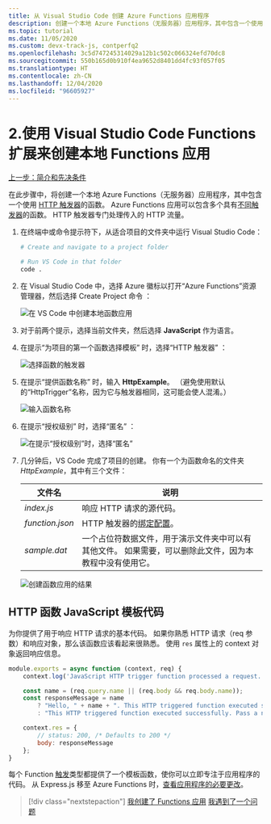 ```yaml
---
title: 从 Visual Studio Code 创建 Azure Functions 应用程序
description: 创建一个本地 Azure Functions（无服务器）应用程序，其中包含一个使用 HTTP 触发器的函数。 Azure Functions 应用可以包含多个具有不同触发器的 Functions。 HTTP 触发器专门处理传入的 HTTP 流量。
ms.topic: tutorial
ms.date: 11/05/2020
ms.custom: devx-track-js, contperfq2
ms.openlocfilehash: 3c5d747245314029a12b1c502c066324efd70dc8
ms.sourcegitcommit: 550b165d0b910f4ea9652d8401dd4fc93f057f05
ms.translationtype: HT
ms.contentlocale: zh-CN
ms.lasthandoff: 12/04/2020
ms.locfileid: "96605927"
---
```

# <a name="2-create-the-local-functions-app-with-the-visual-studio-code-_functions_-extension"></a>2.使用 Visual Studio Code Functions 扩展来创建本地 Functions 应用

[上一步：简介和先决条件](tutorial-vscode-serverless-node-install.md)

在此步骤中，将创建一个本地 Azure Functions（无服务器）应用程序，其中包含一个使用 [HTTP 触发器](/azure/azure-functions/functions-reference-node#http-triggers-and-bindings)的函数。 Azure Functions 应用可以包含多个具有[不同触发器](/azure/azure-functions/functions-triggers-bindings)的函数。 HTTP 触发器专门处理传入的 HTTP 流量。

1. 在终端中或命令提示符下，从适合项目的文件夹中运行 Visual Studio Code：

    ```bash
    # Create and navigate to a project folder

    # Run VS Code in that folder
    code .
    ```

1. 在 Visual Studio Code 中，选择 Azure 徽标以打开“Azure Functions”资源管理器，然后选择 Create Project 命令 ：

    ![在 VS Code 中创建本地函数应用](../media/functions-extension/create-function-app-project.png)

1. 对于前两个提示，选择当前文件夹，然后选择 **JavaScript** 作为语言。

1. 在提示“为项目的第一个函数选择模板”  时，选择“HTTP 触发器”  ：

    ![选择函数的触发器](../media/functions-extension/create-function-choose-template.png)

1. 在提示“提供函数名称”  时，输入 **HttpExample**。 （避免使用默认的“HttpTrigger”名称，因为它与触发器相同，这可能会使人混淆。）

    ![输入函数名称](../media/functions-extension/create-function-name.png)

1. 在提示“授权级别”  时，选择“匿名”  ：

    ![ 在提示“授权级别”时，选择“匿名”](../media/functions-extension/create-function-anonymous-auth.png)

1. 几分钟后，VS Code 完成了项目的创建。 你有一个为函数命名的文件夹 *HttpExample*，其中有三个文件：

    | 文件名 | 说明 |
    | --- | --- |
    | *index.js* |  响应 HTTP 请求的源代码。 |
    | *function.json* | HTTP 触发器的[绑定配置](/azure/azure-functions/functions-triggers-bindings)。 |
    | *sample.dat* | 一个占位符数据文件，用于演示文件夹中可以有其他文件。 如果需要，可以删除此文件，因为本教程中没有使用它。 |

    ![创建函数应用的结果](../media/functions-extension/create-function-app-results.png)

## <a name="http-function-javascript-template-code"></a>HTTP 函数 JavaScript 模板代码

为你提供了用于响应 HTTP 请求的基本代码。 如果你熟悉 HTTP 请求（req 参数）和响应对象，那么该函数应该看起来很熟悉。 使用 `res` 属性上的 context 对象返回响应信息。  

```javascript
module.exports = async function (context, req) {
    context.log('JavaScript HTTP trigger function processed a request.');

    const name = (req.query.name || (req.body && req.body.name));
    const responseMessage = name
        ? "Hello, " + name + ". This HTTP triggered function executed successfully."
        : "This HTTP triggered function executed successfully. Pass a name in the query string or in the request body for a personalized response.";

    context.res = {
        // status: 200, /* Defaults to 200 */
        body: responseMessage
    };
}
```

每个 Function [触发](/azure/azure-functions/functions-triggers-bindings?tabs=csharp)类型都提供了一个模板函数，使你可以立即专注于应用程序的代码。 从 Express.js 移至 Azure Functions 时，[查看应用程序的必要更改](/azure/azure-functions/shift-expressjs?tabs=javascript)。 

> [!div class="nextstepaction"]
> [我创建了 Functions 应用](tutorial-vscode-serverless-node-test-local.md) [我遇到了一个问题](https://www.research.net/r/PWZWZ52?tutorial=node-deployment-azurefunctions&step=create-app)
